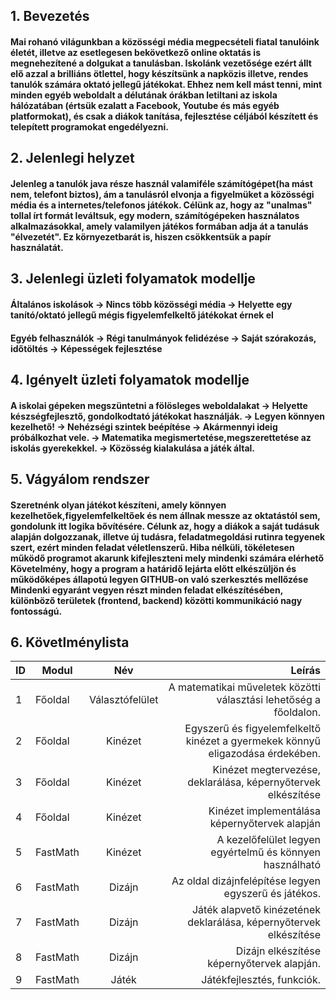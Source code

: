 ## 1. Bevezetés
#### Mai rohanó világunkban a közösségi média megpecsételi fiatal tanulóink életét, illetve az esetlegesen bekövetkező online oktatás is megnehezítené a dolgukat a tanulásban. Iskolánk vezetősége ezért állt elő azzal a brilliáns ötlettel, hogy készítsünk a napközis illetve, rendes tanulók számára oktató jellegű játékokat. Ehhez nem kell mást tenni, mint minden egyéb weboldalt  a délutának órákban letiltani az iskola hálózatában (értsük ezalatt a Facebook, Youtube és más egyéb platformokat), és csak a diákok tanítása, fejlesztése céljából készített és telepített programokat engedélyezni.

## 2. Jelenlegi helyzet
#### Jelenleg a tanulók java része használ valamiféle számítógépet(ha mást nem, telefont biztos), ám a tanulásról elvonja a figyelmüket a közösségi média és a internetes/telefonos játékok. Célünk az, hogy az "unalmas" tollal írt formát leváltsuk, egy modern, számítógépeken használatos alkalmazásokkal, amely valamilyen játékos formában adja át a tanulás "élvezetét". Ez környezetbarát is, hiszen csökkentsük a papír használatát.

## 3. Jelenlegi üzleti folyamatok modellje
#### Általános iskolások -> Nincs több közösségi média -> Helyette egy tanító/oktató jellegű mégis figyelemfelkeltő játékokat érnek el
#### Egyéb felhasználók -> Régi tanulmányok felidézése -> Saját szórakozás, időtöltés -> Képességek fejlesztése

## 4. Igényelt üzleti folyamatok modellje
#### A iskolai gépeken megszüntetni a fölösleges weboldalakat -> Helyette készségfejlesztő, gondolkodtató játékokat használják. -> Legyen könnyen kezelhető! -> Nehézségi szintek beépítése -> Akármennyi ideig próbálkozhat vele. -> Matematika megismertetése,megszerettetése az iskolás gyerekekkel. -> Közösség kialakulása a játék által.

## 5. Vágyálom rendszer 
#### Szeretnénk olyan játékot készíteni, amely könnyen kezelhetőek,figyelemfelkeltőek és nem állnak messze az oktatástól sem, gondolunk itt logika bővítésére. Célunk az, hogy a diákok a saját tudásuk alapján dolgozzanak, illetve új tudásra, feladatmegoldási rutinra tegyenek szert, ezért minden feladat véletlenszerű. Hiba nélküli, tökéletesen működő programot akarunk kifejleszteni mely mindenki számára elérhető Követelmény, hogy a program a határidő lejárta előtt elkészüljön és működőképes állapotú legyen  GITHUB-on való szerkesztés mellőzése  Mindenki egyaránt vegyen részt minden feladat elkészítésében, különböző területek (frontend, backend) közötti kommunikáció nagy fontosságú.

## 6. Követlménylista

 |ID |   Modul    |        Név         |    Leírás                                                                     |
 |---|------------|:-----------------: |------------------------------------------------------------------------------:|										     
 |1  |  Főoldal   |  Választófelület   | A matematikai műveletek közötti választási lehetőség a főoldalon.             |
 |2  |  Főoldal   |  Kinézet           | Egyszerű és figyelemfelkeltő kinézet a gyermekek könnyű eligazodása érdekében.|
 |3  |  Főoldal   |  Kinézet           | Kinézet megtervezése, deklarálása, képernyőtervek elkészítése                 |
 |4  |  Főoldal   |  Kinézet           | Kinézet implementálása képernyőtervek alapján                                 |
 |5  |  FastMath  |  Kinézet           | A kezelőfelület legyen egyértelmű és könnyen használható                      |
 |6  |  FastMath  |  Dizájn            | Az oldal dizájnfelépítése legyen egyszerű és játékos.                         |
 |7  |  FastMath  |  Dizájn            | Játék alapvető kinézetének deklarálása, képernyőtervek elkészítése            |
 |8  |  FastMath  |  Dizájn            | Dizájn elkészítése képernyőtervek alapján.                                    |
 |9  |  FastMath  |  Játék             | Játékfejlesztés, funkciók.                                                    |


